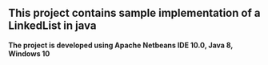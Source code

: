 ## This project contains sample implementation of a LinkedList in java
**The project is developed using Apache Netbeans IDE 10.0, Java 8, Windows 10**

